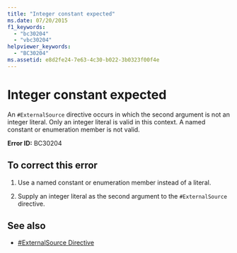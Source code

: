 ```yaml
---
title: "Integer constant expected"
ms.date: 07/20/2015
f1_keywords: 
  - "bc30204"
  - "vbc30204"
helpviewer_keywords: 
  - "BC30204"
ms.assetid: e8d2fe24-7e63-4c30-b022-3b0323f00f4e
---
```

# Integer constant expected
An `#ExternalSource` directive occurs in which the second argument is not an integer literal. Only an integer literal is valid in this context. A named constant or enumeration member is not valid.  
  
 **Error ID:** BC30204  
  
## To correct this error  
  
1. Use a named constant or enumeration member instead of a literal.  
  
2. Supply an integer literal as the second argument to the `#ExternalSource` directive.  
  
## See also

- [#ExternalSource Directive](../../visual-basic/language-reference/directives/externalsource-directive.md)
